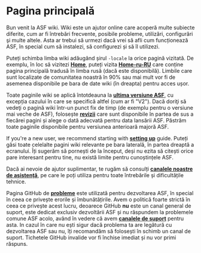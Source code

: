 # Pagina principală

Bun venit la ASF wiki. Wiki este un ajutor online care acoperă multe subiecte diferite, cum ar fi întrebări frecvente, posibile probleme, utilizări, configurări şi multe altele. Asta ar trebui să urmezi dacă vrei să afli cum funcționează ASF, în special cum să instalezi, să configurezi și să îl utilizezi.

Puteți schimba limba wiki adăugând șirul `-locale` la orice pagină vizitată. De exemplu, în loc să vizitezi **[Home](https://github.com/JustArchiNET/ArchiSteamFarm/wiki/Home)**, puteți vizita **[Home-ru-RU](https://github.com/JustArchiNET/ArchiSteamFarm/wiki/Home-ru-RU)** care conține pagina principală tradusă în limba rusă (dacă este disponibilă). Limbile care sunt localizate de comunitatea noastră în 90% sau mai mult vor fi de asemenea disponibile pe bara de date wiki (în dreapta) pentru acces ușor.

Toate paginile wiki se aplică întotdeauna la **[ultima versiune ASF](https://github.com/JustArchiNET/ArchiSteamFarm/releases)**, cu excepția cazului în care se specifică altfel (cum ar fi "V2"). Dacă doriţi să vedeţi o pagină wiki într-un punct fix de timp (de exemplu pentru o versiune mai veche de ASF), folosește **[revizii](https://github.com/JustArchiNET/ArchiSteamFarm/wiki/_history)** care sunt disponibile în partea de sus a fiecărei pagini și alege o dată adecvată pentru data lansării ASF. Păstrăm toate paginile disponibile pentru versiunea anterioară majoră ASF.

If you're a new user, we recommend starting with **[setting up](https://github.com/JustArchiNET/ArchiSteamFarm/wiki/Setting-up)** guide. Puteți găsi toate celelalte pagini wiki relevante pe bara laterală, în partea dreaptă a ecranului. Îți sugerăm să pornești de la început, deși nu ezita să citești orice pare interesant pentru tine, nu există limite pentru cunoștințele ASF.

Dacă ai nevoie de ajutor suplimentar, te rugăm să consulți **[canalele noastre de asistență](https://github.com/JustArchiNET/ArchiSteamFarm/blob/main/.github/SUPPORT.md)**, pe care le poți utiliza pentru toate întrebările și dificultățile tehnice.

Pagina GitHub de **[probleme](https://github.com/JustArchiNET/ArchiSteamFarm/issues)** este utilizată pentru dezvoltarea ASF, în special în ceea ce privește erorile și îmbunătățirile. Avem o politică foarte strictă în ceea ce privește acest lucru, deoarece GitHub **nu** este un canal general de suport, este dedicat exclusiv dezvoltării ASF și nu răspundem la problemele comune ASF acolo, având în vedere că avem **[canalele de suport](https://github.com/JustArchiNET/ArchiSteamFarm/blob/main/.github/SUPPORT.md)** pentru asta. In cazul în care nu ești sigur dacă problema ta are legătură cu dezvoltarea ASF sau nu, îți recomandăm să folosești în schimb un canal de suport. Tichetele GitHub invalide vor fi închise imediat și nu vor primi răspuns.